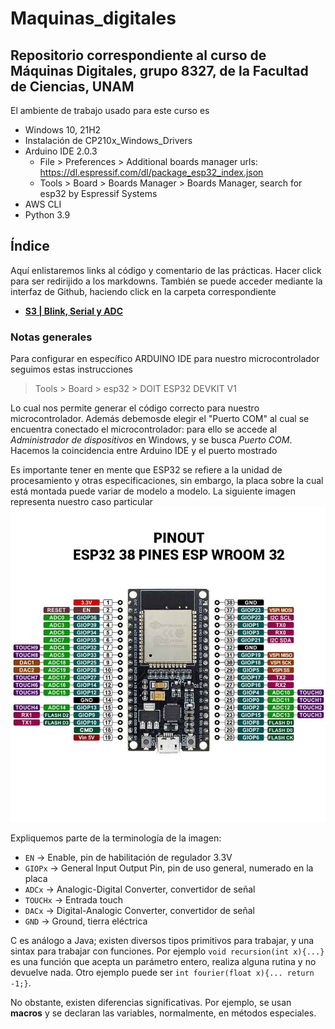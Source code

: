 # Maquinas_digitales
## Repositorio correspondiente al curso de Máquinas Digitales, grupo 8327, de la Facultad de Ciencias, UNAM

El ambiente de trabajo usado para este curso es 
- Windows 10, 21H2
- Instalación de CP210x_Windows_Drivers
- Arduino IDE 2.0.3
    -  File > Preferences > Additional boards manager urls: https://dl.espressif.com/dl/package_esp32_index.json
    - Tools > Board > Boards Manager > Boards Manager, search for esp32 by Espressif Systems
- AWS CLI
- Python 3.9

## Índice
Aquí enlistaremos links al código y comentario de las prácticas. Hacer click para ser redirijido a los markdowns. También se puede acceder mediante la interfaz de Github, haciendo click en la carpeta correspondiente

- **[S3 | Blink, Serial y ADC](https://github.com/CarlosDanPVST/maquinas_digitales/blob/main/S3_practica/entrega_s3.md)**



### Notas generales
Para configurar en específico ARDUINO IDE para nuestro microcontrolador seguimos estas instrucciones
> Tools > Board > esp32 > DOIT ESP32 DEVKIT V1

Lo cual nos permite generar el código correcto para nuestro microcontrolador. Además debemosde elegir el "Puerto COM" al cual se encuentra conectado el microcontrolador: para ello se accede al *Administrador de dispositivos* en Windows, y se busca *Puerto COM*. Hacemos la coincidencia entre Arduino IDE y el puerto mostrado

Es importante tener en mente que ESP32 se refiere a la unidad de procesamiento y otras especificaciones, sin embargo, la placa sobre la cual está montada puede variar de modelo a modelo. La siguiente imagen representa nuestro caso particular
![esp32-layout](./images/esp32pinout.jpg)

Expliquemos parte de la terminología de la imagen:
- `EN` -> Enable, pin de habilitación de regulador 3.3V
- `GIOPx` -> General Input Output Pin, pin de uso general, numerado en la placa
- `ADCx` -> Analogic-Digital Converter, convertidor de señal
- `TOUCHx` -> Entrada touch
- `DACx` -> Digital-Analogic Converter, convertidor de señal 
- `GND` -> Ground, tierra eléctrica

C es análogo a Java; existen diversos tipos primitivos para trabajar, y una sintax para trabajar con funciones. Por ejemplo `void recursion(int x){...}` es una función que acepta un parámetro entero, realiza alguna rutina y no devuelve nada. Otro ejemplo puede ser `int fourier(float x){... return -1;}`. 

No obstante, existen diferencias significativas. Por ejemplo, se usan <b>macros</b> y se declaran las variables, normalmente, en métodos especiales. 